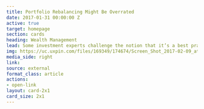 ```yaml
---
title: Portfolio Rebalancing Might Be Overrated
date: 2017-01-31 00:00:00 Z
active: true
target: homepage
section: cards
heading: Wealth Management
lead: Some investment experts challenge the notion that it’s a best practice for reaching long-term financial goals
img: https://uc.uxpin.com/files/169349/174674/Screen_Shot_2017-02-09_at_5.56.23_PM.png
media_side: right
link: 
source: external
format_class: article
actions: 
- open-link
layout: card-2x1
card_size: 2x1
---
```


